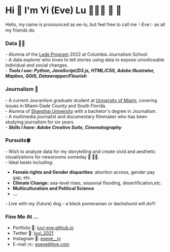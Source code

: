 # Hi 👋 I'm Yi (Eve) Lu 👩🏼‍🚀 🤍 🐝 

Hello, my name is pronounced as ee-lu, but feel free to call me ✨Eve✨ as all my friends do.<br>

### Data 🏄‍♀️
<b></b> - Alumna of the [Lede Program](https://ledeprogram.com) 2022 at Columbia Journalism School.<br>
<b></b> - A data explorer who loves to tell stories using data to expose unnoticeable individual and social changes.<br>
<b></b> - <b><i>Tools I use: Python, JavaScript/D3.js, HTML/CSS, Adobe Illustrator, Mapbox, QGIS, Datawrapper/Flourish</i></b><br>

### Journalism 🔭
<b></b> - A current Jouranlism graduate student at [University of Miami](https://com.miami.edu/journalism-ma/), covering issues in Miami-Dade County and South Florida.<br>
<b></b> - Alumna of [Shanghai University](https://www.shu.edu.cn) with a bachelor's degree in Journalism.<br>
<b></b> - A multimedia journalist and documentary filmmaker who has been studying journalism for six years.<br>
<b></b> - <b><i> Skills I have: Adobe Creative Suite, Cinematography </i></b><br>

### Pursuits🍀
<b></b> - Wish to analyze data for my storytelling and create vivid and aesthetic visualizations for newsrooms someday 📰 🧚‍♂️.<br>
<b></b> - Ideal beats including:
 - <b>Female rights and Gender disparities</b>: abortion access, gender pay gap, etc.
 - <b>Climate Change:</b> sea-level rises, seasonal flooding, desertification,etc.
 - <b>Multiculturalism and Political Science</b>
 - <b>...</b>

<b></b> - Live with my (future) dog - a black pomeranian or dachshund will do!!! <br>


### Fine Me At ...
- Portfolio 🤯: [luyi-eve.github.io](https://luyi-eve.github.io) <br>
- Twitter 🦜: [luyi_2021](https://twitter.com/luyi_2021) <br>
- Instagram 👾: [eseve__ly](https://www.instagram.com/eseve__ly/) <br>
- E-mail ✉️: eseve@live.com <br>



<!--
**luyi-eve/luyi-eve** is a ✨ _special_ ✨ repository because its `README.md` (this file) appears on your GitHub profile.

Here are some ideas to get you started:

- 🔭 I’m currently working on ...
- 🌱 I’m currently learning ...
- 👯 I’m looking to collaborate on ...
- 🤔 I’m looking for help with ...
- 💬 Ask me about ...
- 📫 How to reach me: ...
- 😄 Pronouns: ...
- ⚡ Fun fact: ...
-->
